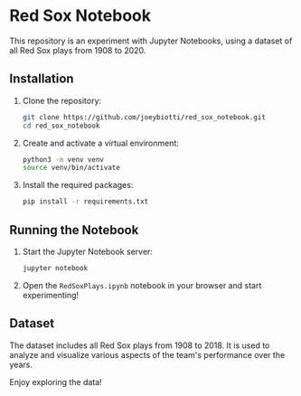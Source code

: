 # Red Sox Notebook

This repository is an experiment with Jupyter Notebooks, using a dataset of all Red Sox plays from 1908 to 2020.

## Installation

1. Clone the repository:

   ```bash
   git clone https://github.com/joeybiotti/red_sox_notebook.git
   cd red_sox_notebook
   ```

2. Create and activate a virtual environment:

   ```bash
   python3 -m venv venv
   source venv/bin/activate
   ```

3. Install the required packages:
   ```bash
   pip install -r requirements.txt
   ```

## Running the Notebook

1. Start the Jupyter Notebook server:

   ```bash
   jupyter notebook
   ```

2. Open the `RedSoxPlays.ipynb` notebook in your browser and start experimenting!

## Dataset

The dataset includes all Red Sox plays from 1908 to 2018. It is used to analyze and visualize various aspects of the team's performance over the years.

Enjoy exploring the data!
